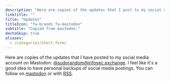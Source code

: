 ```yaml
---
description: "Here are copies of the updates that I post to my social media account on Mastodon."
linktitle: ""
title: "Updates"
titleIcon: "fa-brands fa-mastodon"
subtitle: "Copied from mastodon."
devtoSkip: true
aliases:
  - /categories/short-form/
---
```


Here are copies of the updates that I have posted to my social media account on Mastodon: [@sudorandom@infosec.exchange](https://infosec.exchange/@sudorandom). I feel like it's a good idea to have personal backups of social media postings. You can follow on [mastodon](https://infosec.exchange/@sudorandom) or with [RSS](https://infosec.exchange/@sudorandom.rss).

<link rel="alternate" type="application/rss+xml" href="https://infosec.exchange/@sudorandom.rss" title="Mastodon Updates">
